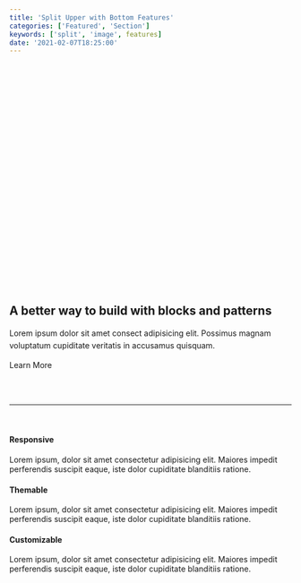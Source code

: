 ```yaml
---
title: 'Split Upper with Bottom Features'
categories: ['Featured', 'Section']
keywords: ['split', 'image', features]
date: '2021-02-07T18:25:00'
---
```


<!-- wp:group {"align":"wide","style":{"spacing":{"padding":{"top":"10vh","bottom":"10vh"}}}} -->
<div class="wp-block-group alignwide" style="padding-top:10vh;padding-bottom:10vh">

<div class="wp-block-group__inner-container"><!-- wp:columns {"align":"wide"} -->
<div class="wp-block-columns alignwide"><!-- wp:column {"width":"55%"} -->
<div class="wp-block-column" style="flex-basis:55%">

<!-- wp:heading -->
<h2 class="f2 f1-l mt0 lh-solid"><strong>A better way to build with blocks and patterns</strong></h2>
<!-- /wp:heading -->

<!-- wp:paragraph {"className":"dsadsa","fontSize":"large","style":{"typography":{"lineHeight":"1.6"}}} -->
<p class="has-large-font-size o-70 my0" style="line-height:1.6">Lorem ipsum dolor sit amet consect adipisicing elit. Possimus magnam voluptatum cupiditate veritatis in accusamus quisquam.</p>
<!-- /wp:paragraph -->

<!-- wp:buttons -->
<div class="wp-block-buttons">
<!-- wp:button -->
<div class="wp-block-button">
<a class="wp-block-button__link">Learn More</a>
</div>
<!-- /wp:button -->
</div>
<!-- /wp:buttons -->

</div>
<!-- /wp:column -->

<!-- wp:column -->
<div class="wp-block-column">

<!-- wp:image {"align":"center","sizeSlug":"large"} -->
<div class="wp-block-image"><figure class="aligncenter size-large"><img src="https://images.unsplash.com/photo-1612698565524-1101522e9a21?ixid=MXwxMjA3fDB8MHxwaG90by1wYWdlfHx8fGVufDB8fHw%3D&amp;ixlib=rb-1.2.1&amp;auto=format&amp;fit=crop&amp;w=400&amp;q=80" alt=""/></figure></div>
<!-- /wp:image -->

</div>
<!-- /wp:column --></div>
<!-- /wp:columns -->

<!-- wp:spacer {"height":20} -->
<div style="height:20px" aria-hidden="true" class="wp-block-spacer"></div>
<!-- /wp:spacer -->

<!-- wp:separator -->
<hr class="wp-block-separator o-30"/>
<!-- /wp:separator -->

<!-- wp:spacer {"height":20} -->
<div style="height:20px" aria-hidden="true" class="wp-block-spacer"></div>
<!-- /wp:spacer -->

<!-- wp:columns {"align":"wide"} -->
<div class="wp-block-columns alignwide">

<!-- wp:column -->
<div class="wp-block-column"><!-- wp:heading {"level":4} -->
<h4 class="mb3">Responsive</h4>
<!-- /wp:heading -->

<!-- wp:paragraph {"fontSize":"small"} -->
<p class="has-small-font-size o-70 mt0 mb3">Lorem ipsum, dolor sit amet consectetur adipisicing elit. Maiores impedit perferendis suscipit eaque, iste dolor cupiditate blanditiis ratione.</p>
<!-- /wp:paragraph --></div>
<!-- /wp:column -->

<!-- wp:column -->
<div class="wp-block-column"><!-- wp:heading {"level":4} -->
<h4 class="mb3">Themable</h4>
<!-- /wp:heading -->

<!-- wp:paragraph {"fontSize":"small"} -->
<p class="has-small-font-size o-70 mt0 mb3">Lorem ipsum, dolor sit amet consectetur adipisicing elit. Maiores impedit perferendis suscipit eaque, iste dolor cupiditate blanditiis ratione.</p>
<!-- /wp:paragraph --></div>
<!-- /wp:column -->

<!-- wp:column -->
<div class="wp-block-column"><!-- wp:heading {"level":4} -->
<h4 class="mb3">Customizable</h4>
<!-- /wp:heading -->

<!-- wp:paragraph {"fontSize":"small"} -->
<p class="has-small-font-size o-70 mt0 mb3">Lorem ipsum, dolor sit amet consectetur adipisicing elit. Maiores impedit perferendis suscipit eaque, iste dolor cupiditate blanditiis ratione.</p>
<!-- /wp:paragraph --></div>
<!-- /wp:column -->

</div>
<!-- /wp:columns -->

</div></div>
<!-- /wp:group -->
